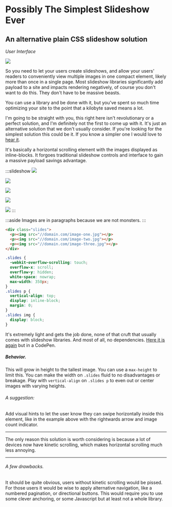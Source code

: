 # Possibly The Simplest Slideshow Ever

## An alternative plain CSS slideshow solution

_User Interface_

![](https://sleeplessthought.files.wordpress.com/2014/05/image.png)

So you need to let your users create slideshows, and allow your users' readers to conveniently view multiple images in one compact element, likely more than once in a single page. Most slideshow libraries significantly add payload to a site and impacts rendering negatively, of course you don't want to do this. They don't have to be massive beasts.
 
You can use a library and be done with it, but you've spent so much time optimizing your site to the point that a kilobyte saved means a lot.  

I'm going to be straight with you, this right here isn't revolutionary or a perfect solution, and I'm definitely not the first to come up with it. It's just an alternative solution that we don't usually consider. If you're looking for the simplest solution this could be it. If you know a simpler one I would love to [hear it](http://twitter.com/patambrosio). 

It's basically a horizontal scrolling element with the images displayed as inline-blocks. It forgoes traditional slideshow controls and interface to gain a massive payload savings advantage.  

:::slideshow
![](https://placeholdit.imgix.net/~text?txtsize=33&txt=One&w=650&h=250)

![](https://placeholdit.imgix.net/~text?txtsize=33&txt=Two&w=650&h=250)

![](https://placeholdit.imgix.net/~text?txtsize=33&txt=Three&w=650&h=250)

![](https://placeholdit.imgix.net/~text?txtsize=33&txt=Four&w=650&h=250)

![](https://placeholdit.imgix.net/~text?txtsize=33&txt=Five&w=650&h=250)
:::


:::aside
Images are in paragraphs because we are not monsters.
:::

```html
<div class="slides">
  <p><img src="//domain.com/image-one.jpg"></p>
  <p><img src="//domain.com/image-two.jpg"></p>
  <p><img src="//domain.com/image-three.jpg"></p>
</div>
```

```css
.slides {
  -webkit-overflow-scrolling: touch;
  overflow-x: scroll;
  overflow-y: hidden;
  white-space: nowrap;
  max-width: 350px;
}
.slides p {
  vertical-align: top;
  display: inline-block;
  margin: 0;
}
.slides img {
  display: block;
}
```

It's extremely light and gets the job done, none of that cruft that usually comes with slideshow libraries. And most of all, no dependencies. [Here it is again](http://codepen.io/anon/pen/QjjMeY) but in a CodePen.

##### Behavior. 

This will grow in height to the tallest image. You can use a `max-height` to limit this. You can make the width on `.slides` fluid to no disadvantages or breakage. Play with `vertical-align` on `.slides p` to even out or center images with varying heights.

###### A suggestion: 

Add visual hints to let the user know they can swipe horizontally inside this element, like in the example above with the rightwards arrow and image count indicator.

---

The only reason this solution is worth considering is because a lot of devices now have kinetic scrolling, which makes horizontal scrolling much less annoying.

---

###### A few drawbacks.

It should be quite obvious, users without kinetic scrolling would be pissed. For those users it would be wise to apply alternative navigation, like a numbered pagination, or directional buttons. This would require you to use some clever anchoring, or some Javascript but at least not a whole library.

